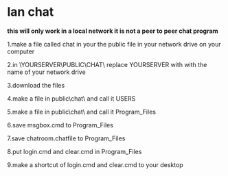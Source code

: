 lan chat
===========
**this will only work in a local network it is not a peer to peer chat program**

1.make a file called chat in your the public file in your network drive on your computer

2.in \\YOURSERVER\PUBLIC\CHAT\ replace YOURSERVER with with the name of your network drive

3.download the files 

4.make a file in  public\chat\ and call it USERS

5.make a file in public\chat\ and call it  Program_Files

6.save msgbox.cmd to Program_Files

7.save chatroom.chatfile to Program_Files

8.put login.cmd and clear.cmd in Program_Files

9.make a shortcut of login.cmd and clear.cmd to your desktop

